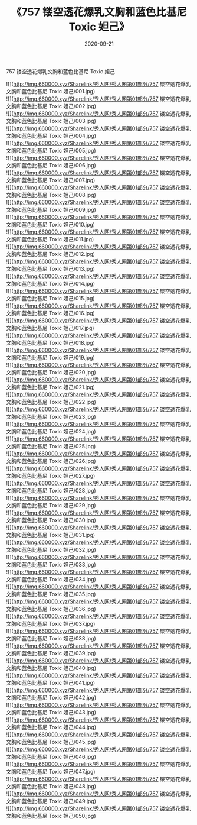﻿---
layout: post
title:  《757 镂空透花爆乳文胸和蓝色比基尼 Toxic 妲己》
date:   2020-09-21
img: http://img.660000.xyz/Sharelink/秀人网/秀人网第01部分/757 镂空透花爆乳文胸和蓝色比基尼 Toxic 妲己/000.jpg
categories: [美女, 清纯, 唯美]
---

757 镂空透花爆乳文胸和蓝色比基尼 Toxic 妲己

  ![](http://img.660000.xyz/Sharelink/秀人网/秀人网第01部分/757 镂空透花爆乳文胸和蓝色比基尼 Toxic 妲己/001.jpg) <br> ![](http://img.660000.xyz/Sharelink/秀人网/秀人网第01部分/757 镂空透花爆乳文胸和蓝色比基尼 Toxic 妲己/002.jpg) <br> ![](http://img.660000.xyz/Sharelink/秀人网/秀人网第01部分/757 镂空透花爆乳文胸和蓝色比基尼 Toxic 妲己/003.jpg) <br> ![](http://img.660000.xyz/Sharelink/秀人网/秀人网第01部分/757 镂空透花爆乳文胸和蓝色比基尼 Toxic 妲己/004.jpg) <br> ![](http://img.660000.xyz/Sharelink/秀人网/秀人网第01部分/757 镂空透花爆乳文胸和蓝色比基尼 Toxic 妲己/005.jpg) <br> ![](http://img.660000.xyz/Sharelink/秀人网/秀人网第01部分/757 镂空透花爆乳文胸和蓝色比基尼 Toxic 妲己/006.jpg) <br> ![](http://img.660000.xyz/Sharelink/秀人网/秀人网第01部分/757 镂空透花爆乳文胸和蓝色比基尼 Toxic 妲己/007.jpg) <br> ![](http://img.660000.xyz/Sharelink/秀人网/秀人网第01部分/757 镂空透花爆乳文胸和蓝色比基尼 Toxic 妲己/008.jpg) <br> ![](http://img.660000.xyz/Sharelink/秀人网/秀人网第01部分/757 镂空透花爆乳文胸和蓝色比基尼 Toxic 妲己/009.jpg) <br> ![](http://img.660000.xyz/Sharelink/秀人网/秀人网第01部分/757 镂空透花爆乳文胸和蓝色比基尼 Toxic 妲己/010.jpg) <br> ![](http://img.660000.xyz/Sharelink/秀人网/秀人网第01部分/757 镂空透花爆乳文胸和蓝色比基尼 Toxic 妲己/011.jpg) <br> ![](http://img.660000.xyz/Sharelink/秀人网/秀人网第01部分/757 镂空透花爆乳文胸和蓝色比基尼 Toxic 妲己/012.jpg) <br> ![](http://img.660000.xyz/Sharelink/秀人网/秀人网第01部分/757 镂空透花爆乳文胸和蓝色比基尼 Toxic 妲己/013.jpg) <br> ![](http://img.660000.xyz/Sharelink/秀人网/秀人网第01部分/757 镂空透花爆乳文胸和蓝色比基尼 Toxic 妲己/014.jpg) <br> ![](http://img.660000.xyz/Sharelink/秀人网/秀人网第01部分/757 镂空透花爆乳文胸和蓝色比基尼 Toxic 妲己/015.jpg) <br> ![](http://img.660000.xyz/Sharelink/秀人网/秀人网第01部分/757 镂空透花爆乳文胸和蓝色比基尼 Toxic 妲己/016.jpg) <br> ![](http://img.660000.xyz/Sharelink/秀人网/秀人网第01部分/757 镂空透花爆乳文胸和蓝色比基尼 Toxic 妲己/017.jpg) <br> ![](http://img.660000.xyz/Sharelink/秀人网/秀人网第01部分/757 镂空透花爆乳文胸和蓝色比基尼 Toxic 妲己/018.jpg) <br> ![](http://img.660000.xyz/Sharelink/秀人网/秀人网第01部分/757 镂空透花爆乳文胸和蓝色比基尼 Toxic 妲己/019.jpg) <br> ![](http://img.660000.xyz/Sharelink/秀人网/秀人网第01部分/757 镂空透花爆乳文胸和蓝色比基尼 Toxic 妲己/020.jpg) <br> ![](http://img.660000.xyz/Sharelink/秀人网/秀人网第01部分/757 镂空透花爆乳文胸和蓝色比基尼 Toxic 妲己/021.jpg) <br> ![](http://img.660000.xyz/Sharelink/秀人网/秀人网第01部分/757 镂空透花爆乳文胸和蓝色比基尼 Toxic 妲己/022.jpg) <br> ![](http://img.660000.xyz/Sharelink/秀人网/秀人网第01部分/757 镂空透花爆乳文胸和蓝色比基尼 Toxic 妲己/023.jpg) <br> ![](http://img.660000.xyz/Sharelink/秀人网/秀人网第01部分/757 镂空透花爆乳文胸和蓝色比基尼 Toxic 妲己/024.jpg) <br> ![](http://img.660000.xyz/Sharelink/秀人网/秀人网第01部分/757 镂空透花爆乳文胸和蓝色比基尼 Toxic 妲己/025.jpg) <br> ![](http://img.660000.xyz/Sharelink/秀人网/秀人网第01部分/757 镂空透花爆乳文胸和蓝色比基尼 Toxic 妲己/026.jpg) <br> ![](http://img.660000.xyz/Sharelink/秀人网/秀人网第01部分/757 镂空透花爆乳文胸和蓝色比基尼 Toxic 妲己/027.jpg) <br> ![](http://img.660000.xyz/Sharelink/秀人网/秀人网第01部分/757 镂空透花爆乳文胸和蓝色比基尼 Toxic 妲己/028.jpg) <br> ![](http://img.660000.xyz/Sharelink/秀人网/秀人网第01部分/757 镂空透花爆乳文胸和蓝色比基尼 Toxic 妲己/029.jpg) <br> ![](http://img.660000.xyz/Sharelink/秀人网/秀人网第01部分/757 镂空透花爆乳文胸和蓝色比基尼 Toxic 妲己/030.jpg) <br> ![](http://img.660000.xyz/Sharelink/秀人网/秀人网第01部分/757 镂空透花爆乳文胸和蓝色比基尼 Toxic 妲己/031.jpg) <br> ![](http://img.660000.xyz/Sharelink/秀人网/秀人网第01部分/757 镂空透花爆乳文胸和蓝色比基尼 Toxic 妲己/032.jpg) <br> ![](http://img.660000.xyz/Sharelink/秀人网/秀人网第01部分/757 镂空透花爆乳文胸和蓝色比基尼 Toxic 妲己/033.jpg) <br> ![](http://img.660000.xyz/Sharelink/秀人网/秀人网第01部分/757 镂空透花爆乳文胸和蓝色比基尼 Toxic 妲己/034.jpg) <br> ![](http://img.660000.xyz/Sharelink/秀人网/秀人网第01部分/757 镂空透花爆乳文胸和蓝色比基尼 Toxic 妲己/035.jpg) <br> ![](http://img.660000.xyz/Sharelink/秀人网/秀人网第01部分/757 镂空透花爆乳文胸和蓝色比基尼 Toxic 妲己/036.jpg) <br> ![](http://img.660000.xyz/Sharelink/秀人网/秀人网第01部分/757 镂空透花爆乳文胸和蓝色比基尼 Toxic 妲己/037.jpg) <br> ![](http://img.660000.xyz/Sharelink/秀人网/秀人网第01部分/757 镂空透花爆乳文胸和蓝色比基尼 Toxic 妲己/038.jpg) <br> ![](http://img.660000.xyz/Sharelink/秀人网/秀人网第01部分/757 镂空透花爆乳文胸和蓝色比基尼 Toxic 妲己/039.jpg) <br> ![](http://img.660000.xyz/Sharelink/秀人网/秀人网第01部分/757 镂空透花爆乳文胸和蓝色比基尼 Toxic 妲己/040.jpg) <br> ![](http://img.660000.xyz/Sharelink/秀人网/秀人网第01部分/757 镂空透花爆乳文胸和蓝色比基尼 Toxic 妲己/041.jpg) <br> ![](http://img.660000.xyz/Sharelink/秀人网/秀人网第01部分/757 镂空透花爆乳文胸和蓝色比基尼 Toxic 妲己/042.jpg) <br> ![](http://img.660000.xyz/Sharelink/秀人网/秀人网第01部分/757 镂空透花爆乳文胸和蓝色比基尼 Toxic 妲己/043.jpg) <br> ![](http://img.660000.xyz/Sharelink/秀人网/秀人网第01部分/757 镂空透花爆乳文胸和蓝色比基尼 Toxic 妲己/044.jpg) <br> ![](http://img.660000.xyz/Sharelink/秀人网/秀人网第01部分/757 镂空透花爆乳文胸和蓝色比基尼 Toxic 妲己/045.jpg) <br> ![](http://img.660000.xyz/Sharelink/秀人网/秀人网第01部分/757 镂空透花爆乳文胸和蓝色比基尼 Toxic 妲己/046.jpg) <br> ![](http://img.660000.xyz/Sharelink/秀人网/秀人网第01部分/757 镂空透花爆乳文胸和蓝色比基尼 Toxic 妲己/047.jpg) <br> ![](http://img.660000.xyz/Sharelink/秀人网/秀人网第01部分/757 镂空透花爆乳文胸和蓝色比基尼 Toxic 妲己/048.jpg) <br> ![](http://img.660000.xyz/Sharelink/秀人网/秀人网第01部分/757 镂空透花爆乳文胸和蓝色比基尼 Toxic 妲己/049.jpg) <br> ![](http://img.660000.xyz/Sharelink/秀人网/秀人网第01部分/757 镂空透花爆乳文胸和蓝色比基尼 Toxic 妲己/050.jpg) <br>
